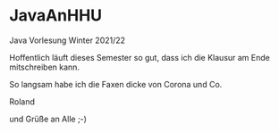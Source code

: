 # JavaAnHHU
Java Vorlesung Winter 2021/22

Hoffentlich läuft dieses Semester so gut, dass ich die Klausur am Ende mitschreiben kann.

So langsam habe ich die Faxen dicke von Corona und Co.

Roland

und Grüße an Alle ;-)

